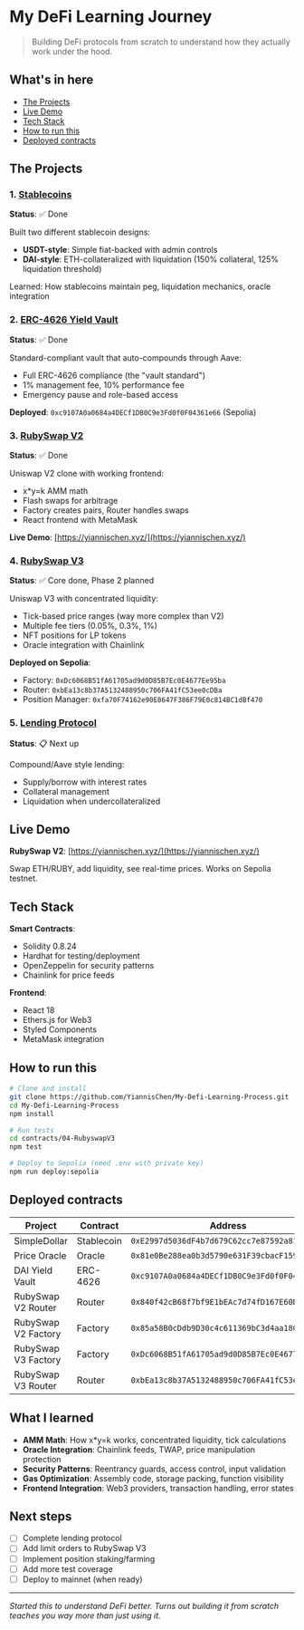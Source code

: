 # My DeFi Learning Journey

> Building DeFi protocols from scratch to understand how they actually work under the hood.

## What's in here

- [The Projects](#the-projects)
- [Live Demo](#live-demo)
- [Tech Stack](#tech-stack)
- [How to run this](#how-to-run-this)
- [Deployed contracts](#deployed-contracts)

## The Projects

### 1. [Stablecoins](./contracts/01-stablecoins/)
**Status**: ✅ Done

Built two different stablecoin designs:
- **USDT-style**: Simple fiat-backed with admin controls
- **DAI-style**: ETH-collateralized with liquidation (150% collateral, 125% liquidation threshold)

Learned: How stablecoins maintain peg, liquidation mechanics, oracle integration

### 2. [ERC-4626 Yield Vault](./contracts/02-erc4626-vault/)
**Status**: ✅ Done

Standard-compliant vault that auto-compounds through Aave:
- Full ERC-4626 compliance (the "vault standard")
- 1% management fee, 10% performance fee
- Emergency pause and role-based access

**Deployed**: `0xc9107A0a0684a4DECf1DB0C9e3Fd0f0F04361e66` (Sepolia)

### 3. [RubySwap V2](./contracts/03-dexV2-clone/)
**Status**: ✅ Done

Uniswap V2 clone with working frontend:
- x*y=k AMM math
- Flash swaps for arbitrage
- Factory creates pairs, Router handles swaps
- React frontend with MetaMask

**Live Demo**: [https://yiannischen.xyz/](https://yiannischen.xyz/)

### 4. [RubySwap V3](./contracts/04-RubyswapV3/)
**Status**: ✅ Core done, Phase 2 planned

Uniswap V3 with concentrated liquidity:
- Tick-based price ranges (way more complex than V2)
- Multiple fee tiers (0.05%, 0.3%, 1%)
- NFT positions for LP tokens
- Oracle integration with Chainlink

**Deployed on Sepolia**:
- Factory: `0xDc6068B51fA61705ad9d0D85B7Ec0E4677Ee95ba`
- Router: `0xbEa13c8b37A5132488950c706FA41fC53ee0cDBa`
- Position Manager: `0xfa70F74162e90E8647F386F79E0c814BC1dBf470`

### 5. [Lending Protocol](./contracts/05-lending-protocol/)
**Status**: 📋 Next up

Compound/Aave style lending:
- Supply/borrow with interest rates
- Collateral management
- Liquidation when undercollateralized

## Live Demo

**RubySwap V2**: [https://yiannischen.xyz/](https://yiannischen.xyz/)

Swap ETH/RUBY, add liquidity, see real-time prices. Works on Sepolia testnet.

## Tech Stack

**Smart Contracts**:
- Solidity 0.8.24
- Hardhat for testing/deployment
- OpenZeppelin for security patterns
- Chainlink for price feeds

**Frontend**:
- React 18
- Ethers.js for Web3
- Styled Components
- MetaMask integration

## How to run this

```bash
# Clone and install
git clone https://github.com/YiannisChen/My-Defi-Learning-Process.git
cd My-Defi-Learning-Process
npm install

# Run tests
cd contracts/04-RubyswapV3
npm test

# Deploy to Sepolia (need .env with private key)
npm run deploy:sepolia
```

## Deployed contracts

| Project | Contract | Address | Network |
|---------|----------|---------|---------|
| SimpleDollar | Stablecoin | `0xE2997d5036dF4b7d679C62cc7e87592a81d36768` | Sepolia |
| Price Oracle | Oracle | `0x81e0Be288ea0b3d5790e631F39cbacF159012F15` | Sepolia |
| DAI Yield Vault | ERC-4626 | `0xc9107A0a0684a4DECf1DB0C9e3Fd0f0F04361e66` | Sepolia |
| RubySwap V2 Router | Router | `0x840f42cB68f7bf9E1bEAc7d74fD167E60DAbf2a3` | Sepolia |
| RubySwap V2 Factory | Factory | `0x85a58B0cDdb9D30c4c611369bC3d4aa1806C6e28` | Sepolia |
| RubySwap V3 Factory | Factory | `0xDc6068B51fA61705ad9d0D85B7Ec0E4677Ee95ba` | Sepolia |
| RubySwap V3 Router | Router | `0xbEa13c8b37A5132488950c706FA41fC53ee0cDBa` | Sepolia |

## What I learned

- **AMM Math**: How x*y=k works, concentrated liquidity, tick calculations
- **Oracle Integration**: Chainlink feeds, TWAP, price manipulation protection
- **Security Patterns**: Reentrancy guards, access control, input validation
- **Gas Optimization**: Assembly code, storage packing, function visibility
- **Frontend Integration**: Web3 providers, transaction handling, error states

## Next steps

- [ ] Complete lending protocol
- [ ] Add limit orders to RubySwap V3
- [ ] Implement position staking/farming
- [ ] Add more test coverage
- [ ] Deploy to mainnet (when ready)

---

*Started this to understand DeFi better. Turns out building it from scratch teaches you way more than just using it.*
